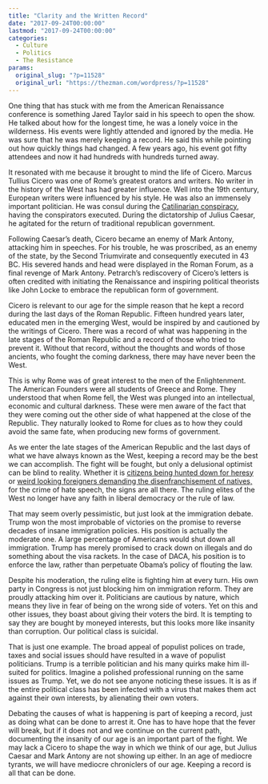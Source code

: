 ```yaml
---
title: "Clarity and the Written Record"
date: "2017-09-24T00:00:00"
lastmod: "2017-09-24T00:00:00"
categories:
  - Culture
  - Politics
  - The Resistance
params:
  original_slug: "?p=11528"
  original_url: "https://thezman.com/wordpress/?p=11528"
---
```


One thing that has stuck with me from the American Renaissance
conference is something Jared Taylor said in his speech to open the
show. He talked about how for the longest time, he was a lonely voice in
the wilderness. His events were lightly attended and ignored by the
media. He was sure that he was merely keeping a record. He said this
while pointing out how quickly things had changed. A few years ago, his
event got fifty attendees and now it had hundreds with hundreds turned
away.

It resonated with me because it brought to mind the life of
Cicero. Marcus Tullius Cicero was one of Rome’s greatest orators and
writers. No writer in the history of the West has had greater influence.
Well into the 19th century, European writers were influenced by his
style. He was also an immensely important politician. He was consul
during the [Catilinarian
conspiracy](https://en.wikipedia.org/wiki/Second_Catilinarian_conspiracy),
having the conspirators executed. During the dictatorship of Julius
Caesar, he agitated for the return of traditional republican government.

Following Caesar’s death, Cicero became an enemy of Mark Antony,
attacking him in speeches. For his trouble, he was proscribed, as an
enemy of the state, by the Second Triumvirate and consequently executed
in 43 BC. His severed hands and head were displayed in the Roman Forum,
as a final revenge of Mark Antony. Petrarch’s rediscovery of Cicero’s
letters is often credited with initiating the Renaissance and inspiring
political theorists like John Locke to embrace the republican form of
government.

Cicero is relevant to our age for the simple reason that he kept a
record during the last days of the Roman Republic. Fifteen hundred years
later, educated men in the emerging West, would be inspired by and
cautioned by the writings of Cicero. There was a record of what was
happening in the late stages of the Roman Republic and a record of those
who tried to prevent it. Without that record, without the thoughts and
words of those ancients, who fought the coming darkness, there may have
never been the West.

This is why Rome was of great interest to the men of the Enlightenment.
The American Founders were all students of Greece and Rome. They
understood that when Rome fell, the West was plunged into an
intellectual, economic and cultural darkness. These were men aware of
the fact that they were coming out the other side of what happened at
the close of the Republic. They naturally looked to Rome for clues as to
how they could avoid the same fate, when producing new forms of
government.

As we enter the late stages of the American Republic and the last days
of what we have always known as the West, keeping a record may be the
best we can accomplish. The fight will be fought, but only a delusional
optimist can be blind to reality. Whether it is [citizens being hunted
down for
heresy](http://www.foxnews.com/us/2017/09/15/nfls-detroit-lions-ban-ticket-holder-citing-racial-slur-in-snapchat-post.html)
or [weird looking foreigners demanding the disenfranchisement of
natives,](https://www.theguardian.com/politics/2017/sep/18/ban-social-media-trolls-from-voting-election-watchdog-suggests?CMP=twt_gu)
for the crime of hate speech, the signs are all there. The ruling elites
of the West no longer have any faith in liberal democracy or the rule of
law.

That may seem overly pessimistic, but just look at the immigration
debate. Trump won the most improbable of victories on the promise to
reverse decades of insane immigration policies. His position is actually
the moderate one. A large percentage of Americans would shut down all
immigration. Trump has merely promised to crack down on illegals and do
something about the visa rackets. In the case of DACA, his position is
to enforce the law, rather than perpetuate Obama’s policy of flouting
the law.

Despite his moderation, the ruling elite is fighting him at every turn.
His own party in Congress is not just blocking him on immigration
reform. They are proudly attacking him over it. Politicians are cautious
by nature, which means they live in fear of being on the wrong side of
voters. Yet on this and other issues, they boast about giving their
voters the bird. It is tempting to say they are bought by moneyed
interests, but this looks more like insanity than corruption. Our
political class is suicidal.

That is just one example. The broad appeal of populist polices on trade,
taxes and social issues should have resulted in a wave of populist
politicians. Trump is a terrible politician and his many quirks make him
ill-suited for politics. Imagine a polished professional running on the
same issues as Trump. Yet, we do not see anyone noticing these issues.
It is as if the entire political class has been infected with a virus
that makes them act against their own interests, by alienating their own
voters.

Debating the causes of what is happening is part of keeping a record,
just as doing what can be done to arrest it. One has to have hope that
the fever will break, but if it does not and we continue on the current
path, documenting the insanity of our age is an important part of the
fight. We may lack a Cicero to shape the way in which we think of our
age, but Julius Caesar and Mark Antony are not showing up either. In an
age of mediocre tyrants, we will have mediocre chroniclers of our age.
Keeping a record is all that can be done.
